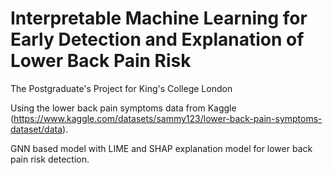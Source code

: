 # Interpretable Machine Learning for Early Detection and Explanation of Lower Back Pain Risk
The Postgraduate's Project for King's College London

Using the lower back pain symptoms data from Kaggle (https://www.kaggle.com/datasets/sammy123/lower-back-pain-symptoms-dataset/data).

GNN based model with LIME and SHAP explanation model for lower back pain risk detection.
